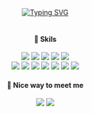 <div align="center"> 
 
<br /><br />
<a href="https://git.io/typing-svg"><img src="https://readme-typing-svg.herokuapp.com?font=Caveat&weight=700&size=73&duration=3000&pause=1500&color=9AC5F4&center=true&vCenter=true&width=500&height=80&lines=Hello%2C+I'm+Areum+%3A%3E" alt="Typing SVG" /></a>
<br /><br />

#### 🤍 Skils
<img src="https://img.shields.io/badge/html5-E34F26?style=flat-square&logo=html5&logoColor=white">
<img src="https://img.shields.io/badge/css3-1572B6?style=flat-square&logo=css3&logoColor=white">
<img src="https://img.shields.io/badge/JavaScript-FFE569?style=flat-square&logo=JavaScript&logoColor=white">
<img src="https://img.shields.io/badge/React-61DAFB?style=flat-square&logo=React&logoColor=white">
<img src="https://img.shields.io/badge/TypeScript-3178C6?style=flat-square&logo=TypeScript&logoColor=white">
</br>
<img src="https://img.shields.io/badge/styled components-DB7093?style=flat-square&logo=styled components&logoColor=white">
<img src="https://img.shields.io/badge/Redux-764ABC?style=flat-square&logo=Redux&logoColor=white">
<img src="https://img.shields.io/badge/Next.js-000000?style=flat-square&logo=Next.js&logoColor=white">
<img src="https://img.shields.io/badge/Axios-5A29E4?style=flat-square&logo=axios&logoColor=white"/>
<img src="https://img.shields.io/badge/ESlint-4B32C3?style=flat-square&logo=eslint&logoColor=white"/>
<img src="https://img.shields.io/badge/Prettier-e13232?style=flat-square&logo=prettier&logoColor=white"/>
<img src="https://img.shields.io/badge/Figma-F24E1E?style=flat-square&logo=Figma&logoColor=white">

#### 🤍 Nice way to meet me
<a href="mailto:on002way@gmail.com" target="_blank"><img src="https://img.shields.io/badge/on002way@gmail.com-EA4335?style=flat-square&logo=Gmail&logoColor=white"/></a>
 <a href="https://velog.io/@on002way/" target="_blank"><img src="https://img.shields.io/badge/Blog-DD0B78?style=flat-square&logo=GitHub%20Sponsors&logoColor=white"/></a>
<br /><br />

</div>
